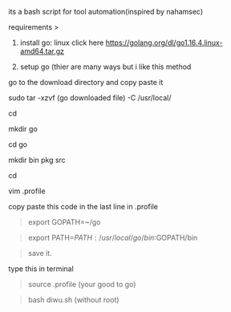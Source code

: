 its a bash script for tool automation(inspired by nahamsec)

requirements >

1. install go: linux click here https://golang.org/dl/go1.16.4.linux-amd64.tar.gz

2. setup go (thier are many ways but i like this method

go to the download directory and copy paste it

sudo tar -xzvf (go downloaded file) -C /usr/local/

cd

mkdir go

cd go

mkdir bin pkg src

cd

vim .profile


copy paste this code in the last line in .profile

> export GOPATH=~/go

> export PATH=$PATH:/usr/local/go/bin:$GOPATH/bin

> save it.
 
type this in terminal

> source .profile (your good to go)

> bash diwu.sh (without root)
